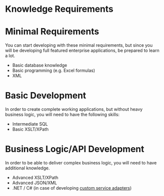 # Knowledge Requirements

# Minimal Requirements

You can start developing with these minimal requirements, but since you will be developing full featured enterprise applications, be prepared to learn a lot.

-   Basic database knowledge
-   Basic programming (e.g. Excel formulas)
-   XML

# Basic Development

In order to create complete working applications, but without heavy business logic, you will need to have the following skills:

-   Intermediate SQL
-   Basic XSLT/XPath

# Business Logic/API Development

In order to be able to deliver complex business logic, you will need to have additional knowledge.

-   Advanced XSLT/XPath
-   Advanced JSON/XML
-   .NET / C# (in case of developing [custom service adapters](/t/Custom-Service-Adapters))
